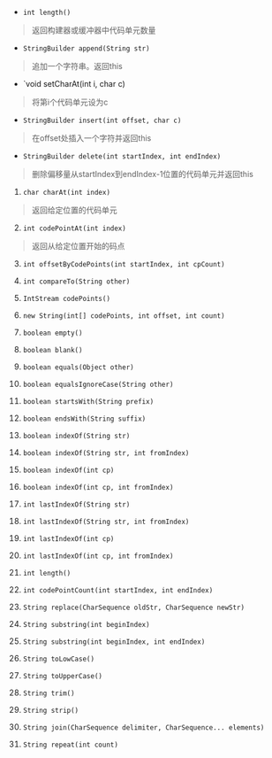 - `int length()` 
> 返回构建器或缓冲器中代码单元数量
- `StringBuilder append(String str)`
> 追加一个字符串。返回this
- `void setCharAt(int i, char c)
> 将第i个代码单元设为c
- `StringBuilder insert(int offset, char c)`
> 在offset处插入一个字符并返回this
- `StringBuilder delete(int startIndex, int endIndex)`
> 删除偏移量从startIndex到endIndex-1位置的代码单元并返回this

1. `char charAt(int index)`
>返回给定位置的代码单元
2. `int codePointAt(int index)`
> 返回从给定位置开始的码点
3. `int offsetByCodePoints(int startIndex, int cpCount)`
>
4. `int compareTo(String other)`
>
5. `IntStream codePoints()`
>
6. `new String(int[] codePoints, int offset, int count)`
>
7. `boolean empty()`
>
8. `boolean blank()`
>
9. `boolean equals(Object other)`
>
10. `boolean equalsIgnoreCase(String other)`
>
11. `boolean startsWith(String prefix)`
>
12. `boolean endsWith(String suffix)`
>
13. `boolean indexOf(String str)`
>
14. `boolean indexOf(String str, int fromIndex)`
>
15. `boolean indexOf(int cp)`
>
16. `boolean indexOf(int cp, int fromIndex)`
>
17. `int lastIndexOf(String str)`
>
18. `int lastIndexOf(String str, int fromIndex)`
>
19. `int lastIndexOf(int cp)`
>
20. `int lastIndexOf(int cp, int fromIndex)`
>
21. `int length()`
>
22. `int codePointCount(int startIndex, int endIndex)`
>
23. `String replace(CharSequence oldStr, CharSequence newStr)`
>
24. `String substring(int beginIndex)`
>
25. `String substring(int beginIndex, int endIndex)`
>
26. `String toLowCase()`
>
27. `String toUpperCase()`
>
28. `String trim()`
>
29. `String strip()`
>
30. `String join(CharSequence delimiter, CharSequence... elements)`
>
31. `String repeat(int count)`
>